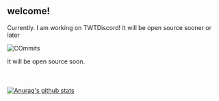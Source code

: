 ## welcome!
Currently. I am working on TWTDiscord!
It will be open source sooner or later

![COmmits](https://zyrn.wtf/i/zj0ai.png)

It will be open source soon.
<br />
<br />
<br />
<br />
[![Anurag's github stats](https://github-readme-stats.vercel.app/api?username=zyme-xd)](https://github.com/anuraghazra/github-readme-stats)


